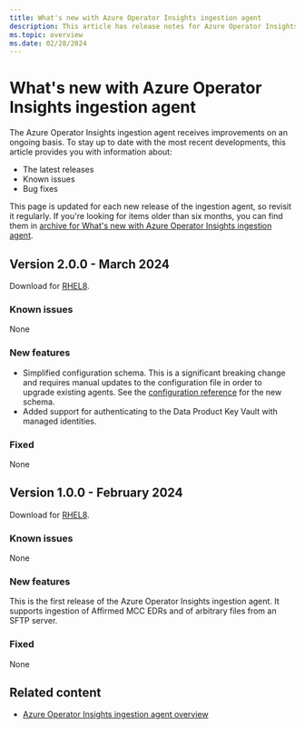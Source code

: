 ```yaml
---
title: What's new with Azure Operator Insights ingestion agent
description: This article has release notes for Azure Operator Insights ingestion agent. For many of the summarized issues, there are links to more details.
ms.topic: overview
ms.date: 02/28/2024
---
```


# What's new with Azure Operator Insights ingestion agent

The Azure Operator Insights ingestion agent receives improvements on an ongoing basis. To stay up to date with the most recent developments, this article provides you with information about:

- The latest releases
- Known issues
- Bug fixes

This page is updated for each new release of the ingestion agent, so revisit it regularly. If you're looking for items older than six months, you can find them in [archive for What's new with Azure Operator Insights ingestion agent](ingestion-agent-release-notes-archive.md).

## Version 2.0.0 - March 2024

Download for [RHEL8](https://download.microsoft.com/download/8/2/7/82777410-04a8-4219-a8c8-2f2ea1d239c4/az-aoi-ingestion-2.0.0-1.el8.x86_64.rpm).

### Known issues

None

### New features

- Simplified configuration schema. This is a significant breaking change and requires manual updates to the configuration file in order to upgrade existing agents. See the [configuration reference](./ingestion-agent-configuration-reference.md) for the new schema.
- Added support for authenticating to the Data Product Key Vault with managed identities.

### Fixed

None

## Version 1.0.0 - February 2024

Download for [RHEL8](https://download.microsoft.com/download/c/6/c/c6c49e4b-dbb8-4d00-be7f-f6916183b6ac/az-aoi-ingestion-1.0.0-1.el8.x86_64.rpm).

### Known issues

None

### New features

This is the first release of the Azure Operator Insights ingestion agent. It supports ingestion of Affirmed MCC EDRs and of arbitrary files from an SFTP server.

### Fixed

None

## Related content

- [Azure Operator Insights ingestion agent overview](ingestion-agent-overview.md)
